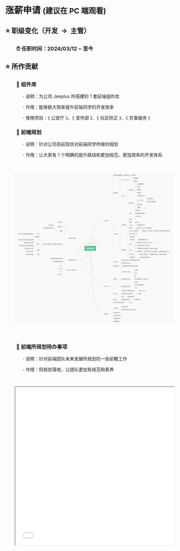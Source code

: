 # 涨薪申请 <small>(建议在 PC 端观看)</small>

<Font />

## ⭐️ 职级变化（开发&nbsp;&nbsp;→&nbsp;&nbsp;主管）

### &nbsp; &nbsp; &nbsp; &nbsp; &nbsp;⏰ 任职时间：2024/03/12 ~ 至今

## ⭐️ 所作贡献

### &nbsp; &nbsp; &nbsp; &nbsp; &nbsp;🚀 组件库

  <div style="text-indent: 4em">
    <p>
      <b>·</b> 说明：为公司 Jeeplus 所搭建的 1 套前端组件库
    </p>
    <p>
      <b>·</b> 作用：能够极大效率提升前端同学的开发效率
    </p>
    <p>
      <b>·</b> 使用项目：《 公安厅 》、《 宣传部 》、《 社区矫正 》、《 农事服务 》
    </p>
  </div>

### &nbsp; &nbsp; &nbsp; &nbsp; &nbsp;🚀 前端规划

<div style="text-indent: 4em">
  <p>
    <b>·</b> 说明：针对公司目前现状对前端同学所做的规划
  </p>
  <p>
    <b>·</b> 作用：让大家有 1 个明确的提升路线和更加规范、更加效率的开发体系
  </p>
</div>
<img src="./images/前端规划.png" style="margin: 30px;" />

### &nbsp; &nbsp; &nbsp; &nbsp; &nbsp;🚀 前端所规划待办事项

<div style="text-indent: 4em">
  <p>
    <b>·</b> 说明：针对前端团队未来发展所规划的一些前瞻工作
  </p>
  <p>
    <b>·</b> 作用：将规划落地，让团队更加有规范和素养
  </p>
</div>

<iframe src="../public/images/待办事项.pdf" style="width: 100%; height: 500px; margin: 30px;" />

### &nbsp; &nbsp; &nbsp; &nbsp; &nbsp;🚀 培训

#### &nbsp; &nbsp; &nbsp; &nbsp; &nbsp; &nbsp; &nbsp; &nbsp; &nbsp; ⏰ 培训视频（**`优酷`** 在线观看）

#### &nbsp; &nbsp; &nbsp; &nbsp; &nbsp; &nbsp; &nbsp; &nbsp; &nbsp; ⏰ 培训文档（**`为知笔记`** 存放）<a href="https://qtmyx.netlify.app/other/vben/example">部分文档的在线地址</a>

<div style="text-indent: 5em">
  <p>
    <b>·</b> 说明：每次培训的文档和视频都将记录在内
  </p>
  <p>
    <b>·</b> 作用：提升团队整体水平
  </p>
</div>

<br />

::: details 本地观看：20240726\_依赖之 codeInspector

<Video
  :second="3"
  src="/video/ruis/20240726_codeInspector.mp4"
  class="lazy-load"
  style="width: 100%; height: 100%;"
/>

:::

<Swiper />

<!-- ::: details 2024 🉐 3🈷️22☀️

[📺 1. 开发规范.mp4](https://v.youku.com/v_show/id_XNjQxODUyNjY4MA==.html)

[📺 2. 组件封装.mp4](https://v.youku.com/v_show/id_XNjQxODUyNTUxMg==.html)

:::

::: details 2024 🉐 3🈷️24☀️

[📺 3. 多选框联动.mp4](https://v.youku.com/v_show/id_XNjQyNTUwMDU5Mg==.html)

:::

::: details 2024 🉐 4🈷️27☀️

[📺 4. 社区矫正演示视频.mp4](https://v.youku.com/v_show/id_XNjQyNTUwMDY0NA==.html)

:::

::: details 2024 🉐 5🈷️28☀️

[📺 5. 产品研发相关规划上.mp4](https://v.youku.com/v_show/id_XNjQyNTUwNDg5Mg==.html)

[📺 6. 产品研发相关规划下.mp4](https://v.youku.com/v_show/id_XNjQxODUzOTQxMg==.html)

[📺 7. 规范建设.mp4](https://v.youku.com/v_show/id_XNjQyNTUwMjMwMA==.html)

[📺 8. 技术培训.mp4](https://v.youku.com/v_show/id_XNjQyNTUwMjM0MA==.html)

[📺 9. 人员熟悉与配合.mp4](https://v.youku.com/v_show/id_XNjQxODkyODU1Mg==.html)

[📺 10. 为知笔记运用与未来技术发展探讨.mp4](https://v.youku.com/v_show/id_XNjQxODkyODU5Ng==.html)

[📺 11. 效率翻倍.mp4](https://v.youku.com/v_show/id_XNjQyNTkwODEwOA==.html)

[📺 12. VSCode 设置 json.mp4](https://v.youku.com/v_show/id_XNjQyNTUwMDY1Ng==.html)

[📺 13. VSCode 小技巧.mp4](https://v.youku.com/v_show/id_XNjQxODUzMzQ2NA==.html)

:::

::: details 2024 🉐 7🈷️12☀️

[📺 14. vben 新框架初步使用.mp4](https://v.youku.com/v_show/id_XNjQxODkzNjA3Mg==.html)

:::

::: details 2024 🉐 7🈷️26☀️

[📺 15. VSCode 插件之 fnMap.mp4](https://v.youku.com/v_show/id_XNjQxODkzNjI5Ng==.html)

[📺 16. VSCode 插件之 SFTP.mp4](https://v.youku.com/v_show/id_XNjQyNTkwNzA1Ng==.html)

[📺 17. 依赖 ssh2-sftp-client.mp4](https://v.youku.com/v_show/id_XNjQyNTkwNzAxNg==.html)

[📺 18. vue3 组件注册.mp4](https://v.youku.com/v_show/id_XNjQxODkzNjM5Mg==.html)

[📺 19. vue3 透传.mp4](https://v.youku.com/v_show/id_XNjQyNTkwODU0MA==.html)

::: -->

<script setup>
import Swiper from './Swiper.vue';
import Font from './Font.vue';

document.addEventListener("DOMContentLoaded", function() {
  var lazyVideos = [].slice.call(document.querySelectorAll("video.lazy-load"));
  if ("IntersectionObserver" in window) {
    let lazyVideoObserver = new IntersectionObserver(function(entries, observer) {
      entries.forEach(function(entry) {
        if (entry.isIntersecting) {
          let lazyVideo = entry.target;
          for (var source in lazyVideo.children) {
            var videoSource = lazyVideo.children[source];
            if (typeof videoSource.tagName === "string" && videoSource.tagName === "SOURCE") {
              videoSource.src = videoSource.dataset.src;
            }
          }
          lazyVideo.load();
          lazyVideo.classList.remove("lazy-load");
          lazyVideoObserver.unobserve(lazyVideo);
        }
      });
    });
    lazyVideos.forEach(function(lazyVideo) {
      lazyVideoObserver.observe(lazyVideo);
    });
  }
});
</script>
